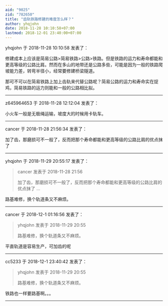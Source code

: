 ```yaml
---
aid: "9025"
zid: "782650"
title: "齿轨铁路修建的难度怎么样？"
author: yhqjohn
date: 2018-11-28 10:10:58+07:00
lastmod: 2018-12-01 23:40:00+07:00
---
```


yhqjohn 于 2018-11-28 10:10:58 发表了：

修建成本上应该是简易公路>简易铁路>公路>铁路。但是铁路的运力和寿命都能和更高等级的公路比肩。然而在多山的地带还是公路多些，可能是因为一般的铁路爬坡能力差，转弯半径小，经常要修建桥梁隧道。

那可不可以在简易铁路上加上齿轨来代替公路呢？简易公路的运力和寿命实在捉鸡，简易铁路的运力则能和一般的公路相比拟。

---

z645964653 于 2018-11-28 12:12:04 发表了：

小火车一般是无极绳运输，坡度大的时候用卡轨车。

---

cancer 于 2018-11-28 21:56:34 发表了：

加了齿，那磨损可不一般了，反而把那个寿命都能和更高等级的公路比肩的优点抹了

---

yhqjohn 于 2018-11-29 20:55:17 发表了：

> cancer 发表于 2018-11-28 21:56
>
> 加了齿，那磨损可不一般了，反而把那个寿命都能和更高等级的公路比肩的优点抹了 ...

路基难修，换个轨道条又不麻烦。

---

cancer 于 2018-12-1 01:16:56 发表了：

> yhqjohn 发表于 2018-11-29 20:55
>
> 路基难修，换个轨道条又不麻烦。

平直轨道是容易生产，可加齿的呢

---

cc5233 于 2018-12-1 23:40:42 发表了：

> yhqjohn 发表于 2018-11-29 20:55
>
> 路基难修，换个轨道条又不麻烦。

铁路也一样要路基啊。。。

---
